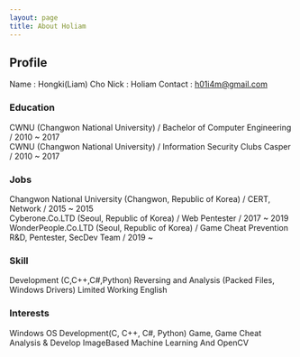 ```yaml
---
layout: page
title: About Holiam
---
```


<div class="LI-profile-badge"  data-version="v1" data-size="medium" data-locale="ko_KR" data-type="horizontal" data-theme="light" data-vanity="hongki-liam-cho-1022b1174"></div>

## Profile

Name : Hongki(Liam) Cho
Nick : Holiam
Contact : h01i4m@gmail.com

### Education

CWNU (Changwon National University) / Bachelor of Computer Engineering / 2010 ~ 2017  
CWNU (Changwon National University) / Information Security Clubs Casper / 2010 ~ 2017

### Jobs

Changwon National University (Changwon, Republic of Korea) / CERT, Network / 2015 ~ 2015  
Cyberone.Co.LTD (Seoul, Republic of Korea) / Web Pentester / 2017 ~ 2019  
WonderPeople.Co.LTD (Seoul, Republic of Korea) / Game Cheat Prevention R&D, Pentester, SecDev Team  / 2019 ~  

### Skill

Development (C,C++,C#,Python)
Reversing and Analysis (Packed Files, Windows Drivers)
Limited Working English

### Interests

Windows OS
Development(C, C++, C#, Python)
Game, Game Cheat Analysis & Develop
ImageBased Machine Learning And OpenCV



